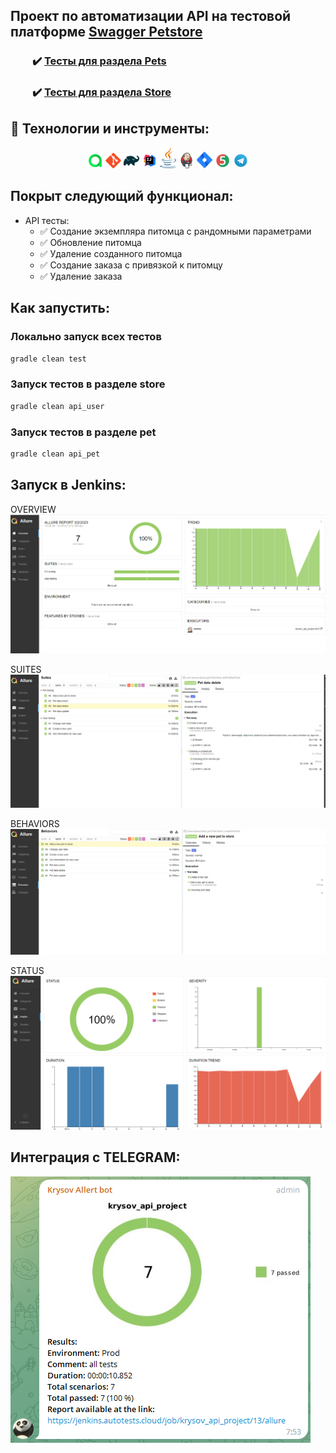 ## Проект по автоматизации API на тестовой платформе [Swagger Petstore](https://petstore.swagger.io/#/)

### &nbsp;&nbsp;&nbsp;&nbsp;&nbsp;&nbsp;&nbsp;&nbsp;&nbsp;:heavy_check_mark: [Тесты для раздела Pets](https://github.com/AlexKrysov/petstore_krysov/tree/main/src/test/java/com/krysov/tests/pet)

### &nbsp;&nbsp;&nbsp;&nbsp;&nbsp;&nbsp;&nbsp;&nbsp;&nbsp;:heavy_check_mark: [Тесты для раздела Store](https://github.com/AlexKrysov/petstore_krysov/tree/main/src/test/java/com/krysov/tests/user)

## :rocket: Технологии и инструменты:

<p  align="center"
<code><img width="5%" title="IntelliJ IDEA" src="images/logo's/allure-ee-logo.svg"></code>
<code><img width="5%" title="Java" src="images/logo's/git-logo.svg"></code>
<code><img width="5%" title="Selenide" src="images/logo's/gradle-logo.svg"></code>
<code><img width="5%" title="REST-Assured" src="images/logo's/IDEA-logo.svg"></code>
<code><img width="5%" title="Selenoid" src="images/logo's/java-logo.svg"></code>
<code><img width="5%" title="Gradle" src="images/logo's/jenkins-logo.svg"></code>
<code><img width="5%" title="JUnit5" src="images/logo's/jira-logo.svg"></code>
<code><img width="5%" title="Allure Report" src="images/logo's/junit5-logo.svg"></code>
<code><img width="5%" title="Allure TestOps" src="images/logo's/Telegram.svg"></code>
</p>

## Покрыт следующий функционал:
* API тесты:
    * ✅ Создание экземпляра питомца с рандомными параметрами
    * ✅ Обновление питомца
    * ✅ Удаление созданного питомца
    * ✅ Создание заказа с привязкой к питомцу
    * ✅ Удаление заказа


## Как запустить:
### Локально запуск всех тестов
```bash
gradle clean test
```


### Запуск тестов в разделе store
```bash
gradle clean api_user
```

### Запуск тестов в разделе pet
```bash
gradle clean api_pet
```

## Запуск в Jenkins:
OVERVIEW
<br >
<a href="https://ibb.co/TvwPjzj"><img src="images/overview.png" border="0"></a>

SUITES
<br >
<a href="https://ibb.co/TvwPjzj"><img src="images/suites.png" alt="" border="0"></a>

BEHAVIORS
<br >
<a href="https://ibb.co/TvwPjzj"><img src="images/Behaviors.png" alt="" border="0"></a>

STATUS
<br >
<a href="https://ibb.co/TvwPjzj"><img src="images/Status.png" alt="" border="0"></a>



[//]: # (## Интеграция с JIRA:)

[//]: # (<a href="https://ibb.co/TvwPjzj"><img src="images/Screenshot_5 Allure.png" alt="" border="0"></a>)

## Интеграция с TELEGRAM:
<a href="https://ibb.co/TvwPjzj"><img src="images/bot.png" alt="" border="0"></a>

[//]: # (## Интеграция с Allure TestOPS:)

[//]: # (CUSTOM DASHBOARD)

[//]: # (<br >)

[//]: # (<a href="https://ibb.co/TvwPjzj"><img src="images/1 allure testops.png" alt="" border="0"></a>)

[//]: # ()
[//]: # (LAUNCHES)

[//]: # (<br >)

[//]: # (<a href="https://ibb.co/TvwPjzj"><img src="images/2 allure testops.png" alt="" border="0"></a>)

[//]: # ()
[//]: # (DEFAULT DASHBOARD)

[//]: # (<br >)

[//]: # (<a href="https://ibb.co/TvwPjzj"><img src="images/3 allure testops.png" alt="" border="0"></a>)

[//]: # ()
[//]: # (SUITES)

[//]: # (<br >)
<a href="https://ibb.co/TvwPjzj"><img src="images/4 allure testops.png" alt="" border="0"></a>